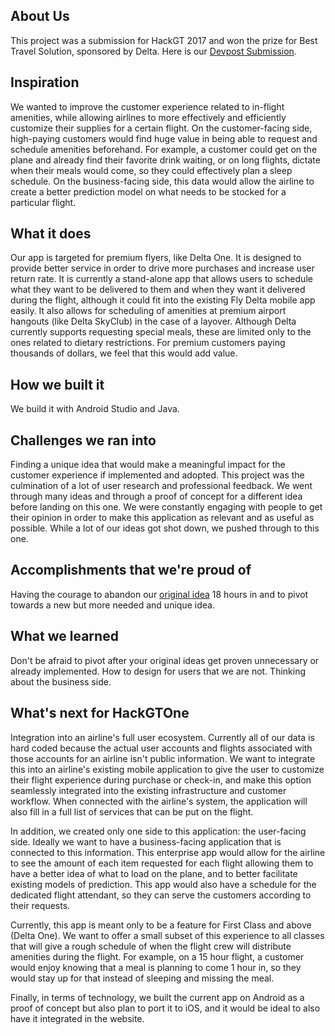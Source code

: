 ## About Us
This project was a submission for HackGT 2017 and won the prize for Best Travel Solution, sponsored by Delta. Here is our [Devpost Submission](https://devpost.com/software/hackgtone). 

## Inspiration
We wanted to improve the customer experience related to in-flight amenities, while allowing airlines to more effectively and efficiently customize their supplies for a certain flight. On the customer-facing side, high-paying customers would find huge value in being able to request and schedule amenities beforehand. For example, a customer could get on the plane and already find their favorite drink waiting, or on long flights, dictate when their meals would come, so they could effectively plan a sleep schedule. On the business-facing side, this data would allow the airline to create a better prediction model on what needs to be stocked for a particular flight.

## What it does
Our app is targeted for premium flyers, like Delta One. It is designed to provide better service in order to drive more purchases and increase user return rate. It is currently a stand-alone app that allows users to schedule what they want to be delivered to them and when they want it delivered during the flight, although it could fit into the existing Fly Delta mobile app easily. It also allows for scheduling of amenities at premium airport hangouts (like Delta SkyClub) in the case of a layover. Although Delta currently supports requesting special meals, these are limited only to the ones related to dietary restrictions. For premium customers paying thousands of dollars, we feel that this would add value.

## How we built it
We build it with Android Studio and Java.

## Challenges we ran into
Finding a unique idea that would make a meaningful impact for the customer experience if implemented and adopted.
This project was the culmination of a lot of user research and professional feedback. We went through many ideas and through a proof of concept for a different idea before landing on this one. We were constantly engaging with people to get their opinion in order to make this application as relevant and as useful as possible. While a lot of our ideas got shot down, we pushed through to this one.

## Accomplishments that we're proud of
Having the courage to abandon our [original idea](https://github.com/CABowers/time-flies) 18 hours in and to pivot towards a new but more needed and unique idea.

## What we learned
Don't be afraid to pivot after your original ideas get proven unnecessary or already implemented. 
How to design for users that we are not.
Thinking about the business side.

## What's next for HackGTOne
Integration into an airline's full user ecosystem. Currently all of our data is hard coded because the actual user accounts and flights associated with those accounts for an airline isn't public information. We want to integrate this into an airline's existing mobile application to give the user to customize their flight experience during purchase or check-in, and make this option seamlessly integrated into the existing infrastructure and customer workflow. When connected with the airline's system, the application will also fill in a full list of services that can be put on the flight. 

In addition, we created only one side to this application: the user-facing side. Ideally we want to have a business-facing application that is connected to this information. This enterprise app would allow for the airline to see the amount of each item requested for each flight allowing them to have a better idea of what to load on the plane, and to better facilitate existing models of prediction. This app would also have a schedule for the dedicated flight attendant, so they can serve the customers according to their requests. 

Currently, this app is meant only to be a feature for First Class and above (Delta One). We want to offer a small subset of this experience to all classes that will give a rough schedule of when the flight crew will distribute amenities during the flight. For example, on a 15 hour flight, a customer would enjoy knowing that a meal is planning to come 1 hour in, so they would stay up for that instead of sleeping and missing the meal. 

Finally, in terms of technology, we built the current app on Android as a proof of concept but also plan to port it to iOS, and it would be ideal to also have it integrated in the website. 

